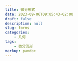 ```yaml
---
title: 微分形式
date: 2023-09-06T09:05:43+02:00
draft: false
description: null
slug: forms
categories:
    - 几何
tags:
    - 微分流形
markup: pandoc
---
```


